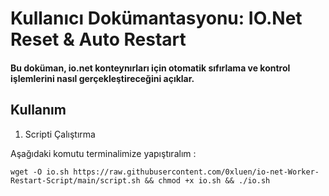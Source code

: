 # Kullanıcı Dokümantasyonu: IO.Net Reset & Auto Restart

#### Bu doküman, io.net konteynırları için otomatik sıfırlama ve kontrol işlemlerini nasıl gerçekleştireceğini açıklar.

## Kullanım

1. Scripti Çalıştırma

Aşağıdaki komutu terminalimize yapıştıralım : 

<pre class="bash"><code>wget -O io.sh https://raw.githubusercontent.com/0xluen/io-net-Worker-Restart-Script/main/script.sh && chmod +x io.sh && ./io.sh
</code></pre>






